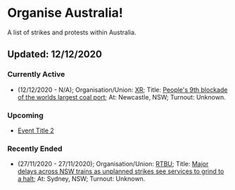 # Organise Australia!
A list of strikes and protests within Australia.

## Updated: 12/12/2020

### Currently Active
* (12/12/2020 - N/A); Organisation/Union: [XR](https://rebellion.global/); Title: [People's 9th blockade of the worlds largest coal port](https://newcastleweekly.com.au/extinction-rebellion-plans-newcastle-port-blockade/); At: Newcastle, NSW; Turnout: Unknown.

### Upcoming
* [Event Title 2](https://github.com/SpaceManSparrow/OrganiseAustralia)

### Recently Ended

* (27/11/2020 - 27/11/2020); Organisation/Union: [RTBU](http://www.rtbu.org.au/); Title: [Major delays across NSW trains as unplanned strikes see services to grind to a halt](https://www.9news.com.au/national/nsw-train-delays-sydney-blue-mountains-gosford-services-disrupted-over-industrial-action/7827b2b8-4a0b-4ad8-bc45-df5acd373ea9); At: Sydney, NSW; Turnout: Unknown.
